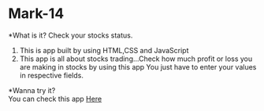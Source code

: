 # Mark-14

*What is it?
 Check your stocks status.
1. This is app built by using HTML,CSS and JavaScript
2. This app is all about stocks trading...Check how much profit or loss you are making in stocks by using this app
You just have to enter your values in respective fields.


*Wanna try it?  
You can check this app [Here](https://stock-checkup-app.netlify.app/)